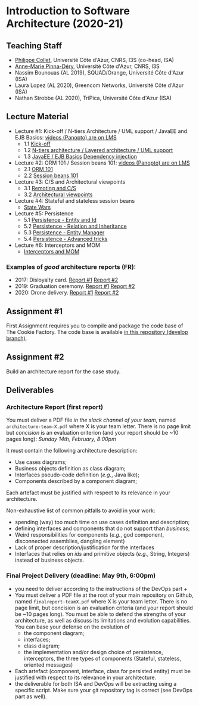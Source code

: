 # Introduction to Software Architecture (2020-21)

## Teaching Staff

  * [Philippe Collet](collet@i3s.unice.fr), Université Côte d'Azur, CNRS, I3S (co-head, ISA)
  * [Anne-Marie Pinna-Déry](pinna@unice.fr), Université Côte d'Azur, CNRS, I3S
  * Nassim Bounouas (AL 2019), SQUAD/Orange, Université Côte d'Azur (ISA)
  * Laura Lopez (AL 2020), Greencom Networks, Université Côte d'Azur (ISA)
  * Nathan Strobbe (AL 2020), TriPica, Université Côte d'Azur (ISA)


## Lecture Material

  - Lecture #1: Kick-off / N-tiers Architecture / UML support / JavaEE and EJB Basics: [videos (Panopto) are on LMS](https://lms.univ-cotedazur.fr/course/view.php?id=4332&section=1)
    - 1.1 [Kick-off](https://github.com/collet/isa-devops/blob/master/ISA/1.1_isa_kickoff.pdf)
    - 1.2 [N-tiers architecture / Layered architecture / UML support](https://github.com/collet/isa-devops/blob/master/ISA/1.2_isa_Archi_N_Tiers.pdf)
    - 1.3 [JavaEE / EJB Basics](https://github.com/collet/isa-devops/blob/master/ISA/1.3_isa_javaEE-ejb-partie1.pdf)  [Dependency injection](https://github.com/collet/isa-devops/blob/master/ISA/1.3_isa_javaEE-ejb-partie2.pdf)
  - Lecture #2: ORM 101 / Session beans 101: [videos (Panopto) are on LMS](https://lms.univ-cotedazur.fr/course/view.php?id=4332&section=1)
    - 2.1 [ORM 101](https://github.com/collet/isa-devops/blob/master/ISA/2_1_isa_orm.pdf)
    - 2.2 [Session beans 101](https://github.com/collet/isa-devops/blob/master/ISA/2_2_isa_sessionBeans.pdf)
  - Lecture #3: C/S and Architectural viewpoints
  	 - 3.1 [Remoting and C/S](https://github.com/collet/isa-devops/blob/master/ISA/3_1_ISARemote2021.pdf)
  	 - 3.2 [Architectural viewpoints](https://github.com/collet/isa-devops/blob/master/ISA/3_2_ISAViewpoints2021.pdf) 
  - Lecture #4: Stateful and stateless session beans
    - [State Wars](https://github.com/collet/isa-devops/blob/master/ISA/4_stateWars.pdf)
  - Lecture #5: Persistence
    - 5.1 [Persistence - Entity and Id](https://github.com/collet/isa-devops/blob/master/ISA/5_persistence-part1.pdf)
    - 5.2 [Persistence - Relation and Inheritance](https://github.com/collet/isa-devops/blob/master/ISA/5_persistence-part2.pdf)
    - 5.3 [Persistence - Entity Manager](https://github.com/collet/isa-devops/blob/master/ISA/5_persistence-part3.pdf)
    - 5.4 [Persistence - Advanced tricks](https://github.com/collet/isa-devops/blob/master/ISA/5_persistence-part4.pdf)
  - Lecture #6: Interceptors and MOM
    - [Interceptors and MOM](https://github.com/collet/isa-devops/blob/master/ISA/6_j2e_plus_plus.pdf) 

### Examples of _good_ architecture reports (FR):

  - 2017: Disloyalty card. [Report #1](https://github.com/collet/isa-devops/blob/master/ISA/reports_examples/2017_1.pdf) [Report #2](https://github.com/collet/isa-devops/blob/master/ISA/reports_examples/2017_2.pdf)
  - 2019: Graduation ceremony. [Report #1](https://github.com/collet/isa-devops/blob/master/ISA/reports_examples/2019_1.pdf) [Report #2](https://github.com/collet/isa-devops/blob/master/ISA/reports_examples/2019_2.pdf)
  - 2020: Drone delivery. [Report #1](https://github.com/collet/isa-devops/blob/master/ISA/reports_examples/2020_1.pdf) [Report #2](https://github.com/collet/isa-devops/blob/master/ISA/reports_examples/2020_2.pdf)
  
## Assignment #1

First Assignment requires you to compile and package the code base of The Cookie Factory. The code base is available [in this repository (develop branch)](https://github.com/collet/4A_ISA_TheCookieFactory).

## Assignment #2

Build an architecture report for the case study.

## Deliverables

### Architecture Report (first report)

You must deliver a PDF file *in the slack channel of your team*, named `architecture-team-X.pdf` where X is your team letter. There is no page limit but _concision_ is an evaluation criterion (and your report should be ~10 pages long): *Sunday 14th, February, 8:00pm*

It must contain the following architecture description:

  - Use cases diagrams;
  - Business objects definition as class diagram;
  - Interfaces pseudo-code definition (_e.g._, Java like);
  - Components described by a component diagram;

Each artefact must be justified with respect to its relevance in your architecture.

Non-exhaustive list of common pitfalls to avoid in your work:

  - spending (way) too much time on use cases definition and description;
  - defining interfaces and components that do not support than _business_;
  - Weird responsibilities for components (_e.g._, god component, disconnected assemblies, dangling element)
  - Lack of proper description/justification for the interfaces
  - Interfaces that relies on _ids_ and primitive objects (_e.g._, String, Integers) instead of business objects.


### Final Project Delivery (deadline: May 9th, 6:00pm)

  - you need to deliver according to the instructions of the DevOps part +
  - You must deliver a PDF file at the root of your main repository on Github, named `finalreport-teamX.pdf` where X is your team letter. There is no page limit, but concision is an evaluation criteria (and your report should be ~10 pages long). You must be able to defend the strengths of your architecture, as well as discuss its limitations and evolution capabilities. You can base your defense on the evolution of          
      - the component diagram; 
      - interfaces;
      - class diagram;
      - the implementation and/or design choice of persistence, interceptors, the three types of components (Stateful, stateless, oriented messages)
  - Each artefact (component, interface, class for persisted entity) must be justified with respect to its relevance in your architecture.
  - the deliverable for both ISA and DevOps will be extracting using a specific script. Make sure your git repository tag is correct (see DevOps part as well).
  
  
  
  
